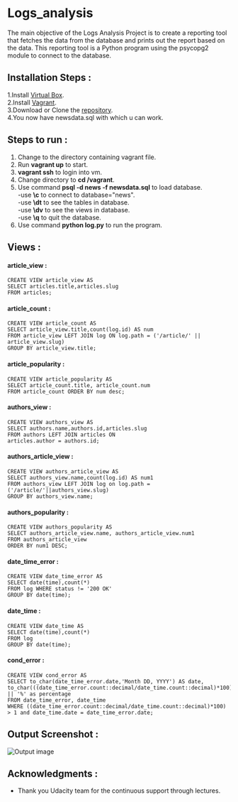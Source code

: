 # Logs_analysis

The main objective of the Logs Analysis Project is to create a reporting tool that fetches the data from the database and prints out the report based on the data. This reporting tool is a Python program using the psycopg2 module to connect to the database.


## Installation Steps :
1.Install [Virtual Box](https://www.virtualbox.org/).<br>
2.Install [Vagrant](https://www.vagrantup.com/).<br>
3.Download or Clone the [repository](https://github.com/udacity/fullstack-nanodegree-vm).<br>
4.You now have newsdata.sql with which u can work.<br>

## Steps to run :<br>
1. Change to the directory containing vagrant file.<br>
2. Run **vagrant up** to start.<br>
3. **vagrant ssh** to login into vm.<br>
4. Change directory to **cd /vagrant**.<br>
5. Use command **psql -d news -f newsdata.sql** to load database.<br>
    -use **\c** to connect to database="news".<br>
    -use **\dt** to see the tables in database.<br>
    -use **\dv** to see the views in database.<br>
    -use **\q** to quit the database.<br>
6. Use command **python log.py** to run the program.<br>

## Views :
#### article_view :
```
CREATE VIEW article_view AS
SELECT articles.title,articles.slug
FROM articles;
``` 
#### article_count :
```
CREATE VIEW article_count AS
SELECT article_view.title,count(log.id) AS num
FROM article_view LEFT JOIN log ON log.path = ('/article/' || article_view.slug)
GROUP BY article_view.title;
```
#### article_popularity :
```
CREATE VIEW article_popularity AS
SELECT article_count.title, article_count.num
FROM article_count ORDER BY num desc;
```
#### authors_view :
```
CREATE VIEW authors_view AS
SELECT authors.name,authors.id,articles.slug
FROM authors LEFT JOIN articles ON
articles.author = authors.id;
```     
#### authors_article_view :
```
CREATE VIEW authors_article_view AS
SELECT authors_view.name,count(log.id) AS num1
FROM authors_view LEFT JOIN log on log.path = ('/article/'||authors_view.slug)
GROUP BY authors_view.name;
```
#### authors_popularity :
```
CREATE VIEW authors_popularity AS
SELECT authors_article_view.name, authors_article_view.num1
FROM authors_article_view
ORDER BY num1 DESC;
```
#### date_time_error :
```
CREATE VIEW date_time_error AS
SELECT date(time),count(*)
FROM log WHERE status != '200 OK'
GROUP BY date(time);
```
#### date_time :
```
CREATE VIEW date_time AS
SELECT date(time),count(*)
FROM log
GROUP BY date(time);
```
#### cond_error :
```
CREATE VIEW cond_error AS
SELECT to_char(date_time_error.date,'Month DD, YYYY') AS date,
to_char(((date_time_error.count::decimal/date_time.count::decimal)*100),'9.99') || '%' as percentage
FROM date_time_error, date_time
WHERE ((date_time_error.count::decimal/date_time.count::decimal)*100) > 1 and date_time.date = date_time_error.date;
```
## Output Screenshot :

<img src="https://github.com/Kedar5/Logs_analysis/blob/master/Output_Screenshot.png" alt="Output image">

## Acknowledgments :

* Thank you Udacity team for the continuous support through lectures.
